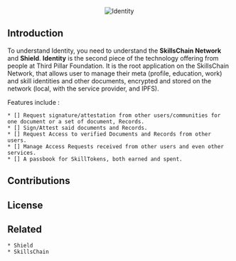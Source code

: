 <p align="center">
    <img src="https://raw.githubusercontent.com/korlaism/Identity/dev/identity_logo.png" alt="Identity">
</p>

## Introduction

To understand Identity, you need to understand the **SkillsChain Network** and **Shield**. **Identity** is the second piece of the technology offering from people at Third Pillar Foundation. It is the root application on the SkillsChain Network, that allows user to manage their meta (profile, education, work) and skill identities and other documents, encrypted and stored on the network (local, with the service provider, and IPFS). 

Features include :

    * [] Request signature/attestation from other users/communities for one document or a set of document, Records.
    * [] Sign/Attest said documents and Records.
    * [] Request Access to verified Documents and Records from other users.
    * [] Manage Access Requests received from other users and even other services. 
    * [] A passbook for SkillTokens, both earned and spent. 

## Contributions

## License

## Related 
    * Shield
    * SkillsChain
